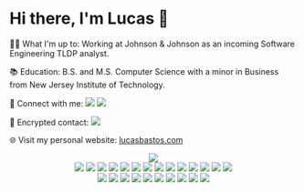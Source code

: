 # Hi there, I'm Lucas 👋

👨‍💻 What I'm up to: Working at Johnson & Johnson as an incoming Software Engineering TLDP analyst.

📚 Education: B.S. and M.S. Computer Science with a minor in Business from New Jersey Institute of Technology.

🤝 Connect with me: <a target="_blank" rel="noopener noreferrer" href='https://linkedin.com/in/lucaspbastos'><img src='https://img.shields.io/badge/-linkedin-0A66C2?logo=linkedin&style=for-the-badge&logoColor=white'></a> <a target="_blank" rel="noopener noreferrer" href='mailto:lucas@lucasbastos.com'><img src='https://img.shields.io/badge/-✉️%20lucas@lucasbastos.com-1D7BF3?&style=for-the-badge&logoColor=white'></a>

🔐 Encrypted contact: <a target="_blank" rel="noopener noreferrer" href='https://keys.openpgp.org/search?q=lucas%40lucasbastos.com'><img src='https://img.shields.io/badge/-OpenPGP/GPG-0093DD?logo=gnu-privacy-guard&style=for-the-badge&logoColor=white'></a>

🌐 Visit my personal website: [lucasbastos.com](https://lucasbastos.com)

<p align='center'>
    <img src='https://github-readme-stats.vercel.app/api/top-langs/?username=lucaspbastos&layout=compact'>
    <br>
    <img src='https://img.shields.io/badge/-HTML-E34F26?logo=html5&style=for-the-badge&logoColor=white'>
    <img src='https://img.shields.io/badge/-CSS-1572B6?logo=css3&style=for-the-badge&logoColor=white'>
    <img src='https://img.shields.io/badge/-javascript-F7DF1E?logo=javascript&style=for-the-badge&logoColor=black'>
    <img src='https://img.shields.io/badge/-python-3776AB?logo=python&style=for-the-badge&logoColor=white'>
    <img src='https://img.shields.io/badge/-java-007396?logo=java&style=for-the-badge&logoColor=white'>
    <img src='https://img.shields.io/badge/-groovy-4298B8?logo=apache-groovy&style=for-the-badge&logoColor=white'>
    <img src='https://img.shields.io/badge/-PHP-777BB4?logo=php&style=for-the-badge&logoColor=white'>
    <img src='https://img.shields.io/badge/-C-A8B9CC?logo=c&style=for-the-badge&logoColor=black'>  
    <img src='https://img.shields.io/badge/-C%2B%2B-00599C?logo=c%2B%2B&style=for-the-badge&logoColor=white'>
    <img src='https://img.shields.io/badge/-rust-000000?logo=rust&style=for-the-badge&logoColor=white'>
    <img src='https://img.shields.io/badge/-ruby-CC342D?logo=ruby&style=for-the-badge&logoColor=white'>
    <img src='https://img.shields.io/badge/-swift-FA7343?logo=swift&style=for-the-badge&logoColor=white'>
    <img src='https://img.shields.io/badge/-Solidity-363636?logo=solidity&style=for-the-badge&logoColor=white'>
    <img src='https://img.shields.io/badge/-bash-4EAA25?logo=gnu-bash&style=for-the-badge&logoColor=white'>
    <br>
    <img src='https://img.shields.io/badge/-node.js-339933?logo=nodedotjs&style=for-the-badge&logoColor=white'>
    <img src='https://img.shields.io/badge/-react-61DAFB?logo=react&style=for-the-badge&logoColor=black'>
    <img src='https://img.shields.io/badge/-django-092E20?logo=django&style=for-the-badge&logoColor=white'>
    <img src='https://img.shields.io/badge/-rails-CC0000?logo=rubyonrails&style=for-the-badge&logoColor=white'>
    <img src='https://img.shields.io/badge/-mysql-4479A1?logo=mysql&style=for-the-badge&logoColor=white'>
    <img src='https://img.shields.io/badge/-postgresql-4169E1?logo=postgresql&style=for-the-badge&logoColor=white'>
    <img src='https://img.shields.io/badge/-heroku-430098?logo=heroku&style=for-the-badge&logoColor=white'>
    <img src='https://img.shields.io/badge/-aws-232F3E?logo=amazonaws&style=for-the-badge&logoColor=white'>
    <img src='https://img.shields.io/badge/-docker-2496ED?logo=docker&style=for-the-badge&logoColor=white'>
    <img src='https://img.shields.io/badge/-kubernetes-326CE5?logo=kubernetes&style=for-the-badge&logoColor=white'>
</p>